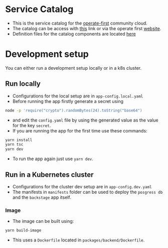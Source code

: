 # Service Catalog
- This is the service catalog for the [operate-first](https://github.com/operate-first) community cloud.
- The catalog can be access with [this](http://example.org) link or via the operate first [website](https://www.operate-first.cloud).
- Definition files for the catalog components are located [here](https://github.com/SamoKopecky/apps/tree/master/service-catalog)

# Development setup
You can either run a development setup locally or in a k8s cluster.
## Run locally
- Configurations for the local setup are in `app-config.local.yaml`
- Before running the app firstly generate a secret using
```sh
node -p 'require("crypto").randomBytes(24).toString("base64")
```
- and edit the `config.yaml` file by using the generated value as the value for the key `secret`.
- If you are running the app for the first time use these commands:
```sh
yarn install
yarn tsc
yarn dev
```
- To run the app again just use `yarn dev`.

## Run in a Kubernetes cluster
- Configurations for the cluster dev setup are in `app-config.dev.yaml`
- The manifests in `manifests` folder can be used to deploy the `posgress db` and the `backstage` app itself.

### Image
- The image can be built using:

```sh
yarn build-image
```

- This uses a `Dockerfile` located in `packages/backend/Dockerfile`.
